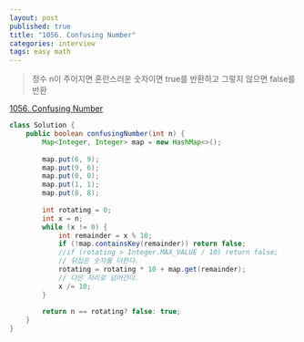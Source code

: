 ```yaml
---
layout: post
published: true
title: "1056. Confusing Number"
categories: interview
tags: easy math
---
```


> 정수 n이 주어지면 혼란스러운 숫자이면 true를 반환하고 그렇지 않으면 false를 반환

[1056. Confusing Number](https://leetcode.com/problems/confusing-number/)

```java
class Solution {
    public boolean confusingNumber(int n) {
        Map<Integer, Integer> map = new HashMap<>();
        
        map.put(6, 9);
        map.put(9, 6);
        map.put(0, 0);
        map.put(1, 1);
        map.put(8, 8); 
        
        int rotating = 0;
        int x = n;
        while (x != 0) {
            int remainder = x % 10;
            if (!map.containsKey(remainder)) return false;
            //if (rotating > Integer.MAX_VALUE / 10) return false;
            // 뒤집은 숫자를 더한다.
            rotating = rotating * 10 + map.get(remainder);
            // 다은 자리로 넘어간다.
            x /= 10;
        }    
        
        return n == rotating? false: true;
    }
}
```